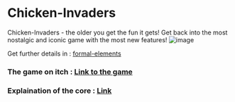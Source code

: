 #  **Chicken-Invaders**
Chicken-Invaders - the older you get the fun it gets!
Get back into the most nostalgic and iconic game with the most new features!
![image](https://user-images.githubusercontent.com/57447482/141996992-816d9571-1df9-487d-b87d-86a260a80aff.png)

Get further details in : [formal-elements](https://github.com/Development-of-computer-games/ChickenInvaders/wiki)
### The game on itch : [Link to the game ](https://eladwd.itch.io/chickeninvaders)
### Explaination of the core : [Link](https://github.com/Development-of-computer-games/ChickenInvaders/wiki/Mini-game)
